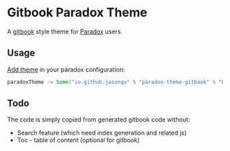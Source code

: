 # Gitbook Paradox Theme

A [gitbook](https://github.com/GitbookIO/gitbook) style theme for [Paradox](https://github.com/lightbend/paradox) users.

## Usage

[Add theme](https://developer.lightbend.com/docs/paradox/current/customization/theming.html) 
in your paradox configuration:

```scala
paradoxTheme := Some("io.github.jasonqu" % "paradox-theme-gitbook" % "0.1.0")
```

## Todo

The code is simply copied from generated gitbook code without:

- Search feature (which need index generation and related js)
- Toc - table of content (optional for gitbook)